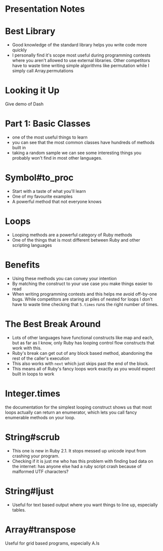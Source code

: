 # Presentation Notes

# Best Library

- Good knowledge of the standard library helps you write code more quickly
- I personally find it's scope most useful during programming contests where you aren't allowed to use external libraries. Other competitors have to waste time writing simple algorithms like permutation while I simply call Array.permutations

# Looking it Up
Give demo of Dash

# Part 1: Basic Classes
- one of the most useful things to learn
- you can see that the most common classes have hundreds of methods built in
- taking a random sample we can see some interesting things you probably won't find
  in most other languages.

# Symbol#to_proc
- Start with a taste of what you'll learn
- One of my favourite examples
- A powerful method that not everyone knows

# Loops

- Looping methods are a powerful category of Ruby methods
- One of the things that is most different between Ruby and other scripting languages

# Benefits

- Using these methods you can convey your intention
- By matching the construct to your use case you make things easier to read
- When writing programming contests and this helps me avoid off-by-one bugs. While competitors are staring at piles of nested for loops I don't have to waste time checking that `5.times` runs the right number of times.

# The Best Break Around

- Lots of other languages have functional constructs like map and each, but as far as I know,
only Ruby has looping control flow constructs that work with this.
- Ruby's break can get out of any block based method, abandoning the rest of the caller's execution
- This also works with `next` which just skips past the end of the block.
- This means all of Ruby's fancy loops work exactly as you would expect built in loops to work

# Integer.times

the documentation for the simplest looping construct shows us that most loops actually can return an enumerator, which lets you call fancy enumerable methods on your loop.

# String#scrub

- This one is new in Ruby 2.1. It stops messed up unicode input from crashing your program.
- Checking if it is just me who has this problem with finding bad data on the internet: has anyone else had a ruby script crash because of malformed UTF characters?

# String#ljust

- Useful for text based output where you want things to line up, especially tables.

# Array#transpose

Useful for grid based programs, especially A.Is
